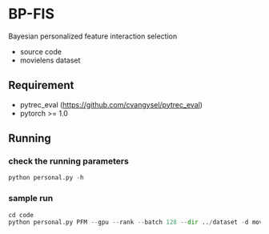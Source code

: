 # BP-FIS
Bayesian personalized feature interaction selection
- source code
- movielens dataset

## Requirement
- pytrec_eval (https://github.com/cvangysel/pytrec_eval)
- pytorch >= 1.0

## Running
### check the running parameters
```python
python personal.py -h
```
### sample run

```python
cd code
python personal.py PFM --gpu --rank --batch 128 --dir ../dataset -d movielens
```
